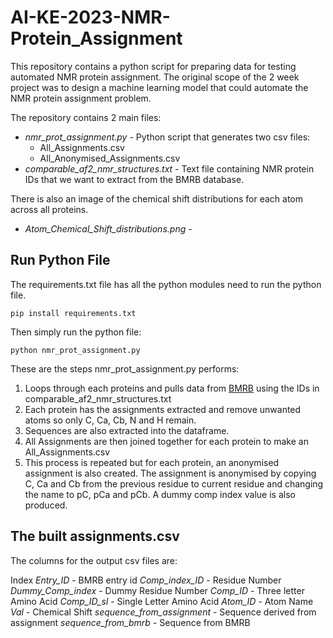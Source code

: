 # AI-KE-2023-NMR-Protein_Assignment

This repository contains a python script for preparing data for testing automated NMR protein assignment. The original scope of the 2 week project was to design a machine learning model that could automate the NMR protein assignment problem.

The repository contains 2 main files:

- *nmr_prot_assignment.py* - Python script that generates two csv files:
    - All_Assignments.csv
    - All_Anonymised_Assignments.csv
- *comparable_af2_nmr_structures.txt* - Text file containing NMR protein IDs that we want to extract from the BMRB database.

There is also an image of the chemical shift distributions for each atom across all proteins.
- *Atom_Chemical_Shift_distributions.png* -

## Run Python File

The requirements.txt file has all the python modules need to run the python file.

```
pip install requirements.txt
```

Then simply run the python file:

```
python nmr_prot_assignment.py
```

These are the steps nmr_prot_assignment.py performs:

1. Loops through each proteins and pulls data from [BMRB](https://bmrb.io/) using the IDs in comparable_af2_nmr_structures.txt
2. Each protein has the assignments extracted and remove unwanted atoms so only C, Ca, Cb, N and H remain.
3. Sequences are also extracted into the dataframe.
4. All Assignments are then joined together for each protein to make an All_Assignments.csv
5. This process is repeated but for each protein, an anonymised assignment is also created. The assignment is anonymised by copying C, Ca and Cb from the previous residue to current residue and changing the name to pC, pCa and pCb. A dummy comp index value is also produced.

## The built assignments.csv

The columns for the output csv files are:

Index
*Entry_ID* - BMRB entry id
*Comp_index_ID* - Residue Number
*Dummy_Comp_index* - Dummy Residue Number
*Comp_ID* - Three letter Amino Acid
*Comp_ID_sl* - Single Letter Amino Acid
*Atom_ID* - Atom Name
*Val* - Chemical Shift
*sequence_from_assignment* - Sequence derived from assignment
*sequence_from_bmrb* - Sequence from BMRB
